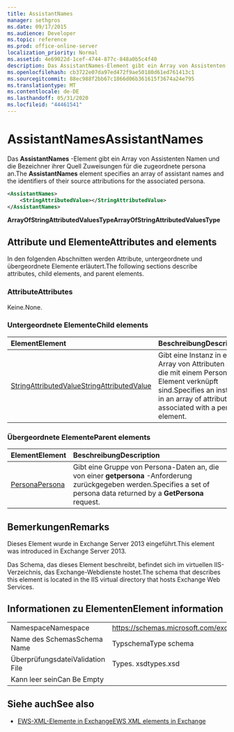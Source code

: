 ```yaml
---
title: AssistantNames
manager: sethgros
ms.date: 09/17/2015
ms.audience: Developer
ms.topic: reference
ms.prod: office-online-server
localization_priority: Normal
ms.assetid: 4e69022d-1cef-4744-877c-848a0b5c4f40
description: Das AssistantNames-Element gibt ein Array von Assistenten Namen und die Bezeichner ihrer Quell Zuweisungen für die zugeordnete persona an.
ms.openlocfilehash: cb3722e07da97ed472f9ae50180d61ed761413c1
ms.sourcegitcommit: 88ec988f2bb67c1866d06b361615f3674a24e795
ms.translationtype: MT
ms.contentlocale: de-DE
ms.lasthandoff: 05/31/2020
ms.locfileid: "44461541"
---
```

# <a name="assistantnames"></a><span data-ttu-id="1c282-103">AssistantNames</span><span class="sxs-lookup"><span data-stu-id="1c282-103">AssistantNames</span></span>

<span data-ttu-id="1c282-104">Das **AssistantNames** -Element gibt ein Array von Assistenten Namen und die Bezeichner ihrer Quell Zuweisungen für die zugeordnete persona an.</span><span class="sxs-lookup"><span data-stu-id="1c282-104">The **AssistantNames** element specifies an array of assistant names and the identifiers of their source attributions for the associated persona.</span></span> 
  
```XML
<AssistantNames>
    <StringAttributedValue></StringAttributedValue>
</AssistantNames>
```

 <span data-ttu-id="1c282-105">**ArrayOfStringAttributedValuesType**</span><span class="sxs-lookup"><span data-stu-id="1c282-105">**ArrayOfStringAttributedValuesType**</span></span>
## <a name="attributes-and-elements"></a><span data-ttu-id="1c282-106">Attribute und Elemente</span><span class="sxs-lookup"><span data-stu-id="1c282-106">Attributes and elements</span></span>

<span data-ttu-id="1c282-107">In den folgenden Abschnitten werden Attribute, untergeordnete und übergeordnete Elemente erläutert.</span><span class="sxs-lookup"><span data-stu-id="1c282-107">The following sections describe attributes, child elements, and parent elements.</span></span>
  
### <a name="attributes"></a><span data-ttu-id="1c282-108">Attribute</span><span class="sxs-lookup"><span data-stu-id="1c282-108">Attributes</span></span>

<span data-ttu-id="1c282-109">Keine.</span><span class="sxs-lookup"><span data-stu-id="1c282-109">None.</span></span>
  
### <a name="child-elements"></a><span data-ttu-id="1c282-110">Untergeordnete Elemente</span><span class="sxs-lookup"><span data-stu-id="1c282-110">Child elements</span></span>

|<span data-ttu-id="1c282-111">**Element**</span><span class="sxs-lookup"><span data-stu-id="1c282-111">**Element**</span></span>|<span data-ttu-id="1c282-112">**Beschreibung**</span><span class="sxs-lookup"><span data-stu-id="1c282-112">**Description**</span></span>|
|:-----|:-----|
|[<span data-ttu-id="1c282-113">StringAttributedValue</span><span class="sxs-lookup"><span data-stu-id="1c282-113">StringAttributedValue</span></span>](stringattributedvalue.md) <br/> |<span data-ttu-id="1c282-114">Gibt eine Instanz in einem Array von Attributen an, die mit einem Persona-Element verknüpft sind.</span><span class="sxs-lookup"><span data-stu-id="1c282-114">Specifies an instance in an array of attributes associated with a persona element.</span></span>  <br/> |
   
### <a name="parent-elements"></a><span data-ttu-id="1c282-115">Übergeordnete Elemente</span><span class="sxs-lookup"><span data-stu-id="1c282-115">Parent elements</span></span>

|<span data-ttu-id="1c282-116">**Element**</span><span class="sxs-lookup"><span data-stu-id="1c282-116">**Element**</span></span>|<span data-ttu-id="1c282-117">**Beschreibung**</span><span class="sxs-lookup"><span data-stu-id="1c282-117">**Description**</span></span>|
|:-----|:-----|
|[<span data-ttu-id="1c282-118">Persona</span><span class="sxs-lookup"><span data-stu-id="1c282-118">Persona</span></span>](persona.md) <br/> |<span data-ttu-id="1c282-119">Gibt eine Gruppe von Persona-Daten an, die von einer **getpersona** -Anforderung zurückgegeben werden.</span><span class="sxs-lookup"><span data-stu-id="1c282-119">Specifies a set of persona data returned by a **GetPersona** request.</span></span>  <br/> |
   
## <a name="remarks"></a><span data-ttu-id="1c282-120">Bemerkungen</span><span class="sxs-lookup"><span data-stu-id="1c282-120">Remarks</span></span>

<span data-ttu-id="1c282-121">Dieses Element wurde in Exchange Server 2013 eingeführt.</span><span class="sxs-lookup"><span data-stu-id="1c282-121">This element was introduced in Exchange Server 2013.</span></span>
  
<span data-ttu-id="1c282-122">Das Schema, das dieses Element beschreibt, befindet sich im virtuellen IIS-Verzeichnis, das Exchange-Webdienste hostet.</span><span class="sxs-lookup"><span data-stu-id="1c282-122">The schema that describes this element is located in the IIS virtual directory that hosts Exchange Web Services.</span></span>
  
## <a name="element-information"></a><span data-ttu-id="1c282-123">Informationen zu Elementen</span><span class="sxs-lookup"><span data-stu-id="1c282-123">Element information</span></span>

|||
|:-----|:-----|
|<span data-ttu-id="1c282-124">Namespace</span><span class="sxs-lookup"><span data-stu-id="1c282-124">Namespace</span></span>  <br/> |https://schemas.microsoft.com/exchange/services/2006/types  <br/> |
|<span data-ttu-id="1c282-125">Name des Schemas</span><span class="sxs-lookup"><span data-stu-id="1c282-125">Schema Name</span></span>  <br/> |<span data-ttu-id="1c282-126">Typschema</span><span class="sxs-lookup"><span data-stu-id="1c282-126">Type schema</span></span>  <br/> |
|<span data-ttu-id="1c282-127">Überprüfungsdatei</span><span class="sxs-lookup"><span data-stu-id="1c282-127">Validation File</span></span>  <br/> |<span data-ttu-id="1c282-128">Types. xsd</span><span class="sxs-lookup"><span data-stu-id="1c282-128">types.xsd</span></span>  <br/> |
|<span data-ttu-id="1c282-129">Kann leer sein</span><span class="sxs-lookup"><span data-stu-id="1c282-129">Can Be Empty</span></span>  <br/> ||
   
## <a name="see-also"></a><span data-ttu-id="1c282-130">Siehe auch</span><span class="sxs-lookup"><span data-stu-id="1c282-130">See also</span></span>

- [<span data-ttu-id="1c282-131">EWS-XML-Elemente in Exchange</span><span class="sxs-lookup"><span data-stu-id="1c282-131">EWS XML elements in Exchange</span></span>](ews-xml-elements-in-exchange.md)

